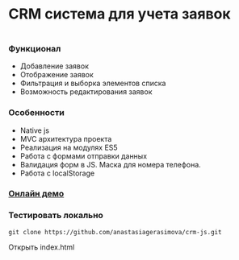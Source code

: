 # CRM система для учета заявок
<p>
	<img src="./src/img/" alt="">
</p>

### Функционал

* Добавление заявок
* Отображение заявок
* Фильтрация и выборка элементов списка
* Возможность редактирования заявок

### Особенности

* Native js
* MVC архитектура проекта
* Реализация на модулях ES5
* Работа с формами отправки данных
* Валидация форм в JS. Маска для номера телефона.
* Работа с localStorage


###  [**Онлайн демо**](https://anastasiagerasimova.github.io/crm-js/)

### Тестировать локально

```
git clone https://github.com/anastasiagerasimova/crm-js.git
```

Открыть index.html
